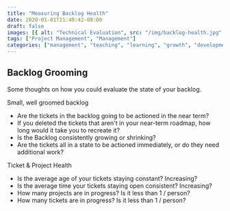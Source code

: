 ```yaml
---
title: "Measuring Backlog Health"
date: 2020-01-01T21:40:42-08:00
draft: false
images: [{ alt: "Technical Evaluation", src: "/img/backlog-health.jpg" }]
tags: ["Project Management", "Management"]
categories: ["management", "teaching", "learning", "growth", "development", "classes", "evaluation"]
---
```


## Backlog Grooming

Some thoughts on how you could evaluate the state of your backlog.

Small, well groomed backlog
* Are the tickets in the backlog going to be actioned in the near term?
* If you deleted the tickets that aren't in your near-term roadmap, how long would it take you to recreate it?
* Is the Backlog consistently growing or shrinking?
* Are the tickets all in a state to be actioned immediately, or do they need additional work?

Ticket & Project Health
* Is the average age of your tickets staying constant? Increasing?
* Is the average time your tickets staying open consistent? Increasing?
* How many projects are in progress? Is it less than 1 / person?
* How many tickets are in progress? Is it less than 1 / person?
